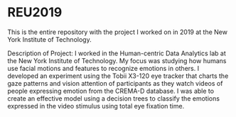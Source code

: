 # REU2019
This is the entire repository with the project I worked on in 2019 at the New York Institute of Technology. 

Description of Project:
I worked in the Human-centric Data Analytics lab at the New York Institute of Technology. My focus was studying how humans 
use facial motions and features to recognize emotions in others. I developed an experiment using the Tobii X3-120 eye tracker 
that charts the gaze patterns and vision attention of participants as they watch videos of people expressing emotion from the 
CREMA-D database. I was able to create an effective model using a decision trees to classify the emotions expressed in the 
video stimulus using total eye fixation time.
